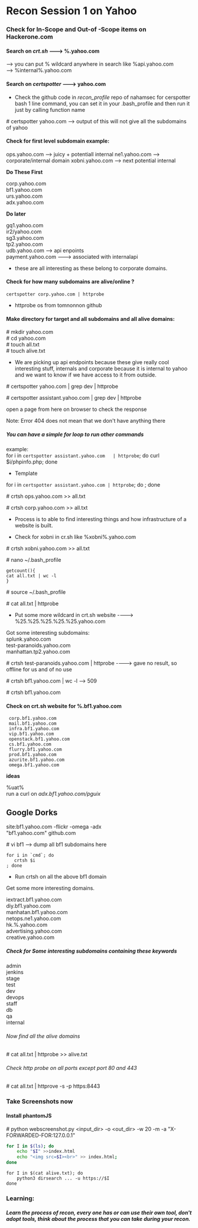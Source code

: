 # Recon Session 1 on Yahoo

### Check for In-Scope and Out-of -Scope items on Hackerone.com

#### Search on *crt.sh*    ---> %.yahoo.com  
  --> you can put % wildcard anywhere in search like %api.yahoo.com  
  --> %internal%.yahoo.com  
 
#### Search on *certspotter*   ---> yahoo.com  

- Check the github code in *recon_profile* repo of nahamsec for cerspotter bash 1 line command, you can set it in your .bash_profile and then run it just by  calling function name    

\# certspotter yahoo.com                --> output of this will not give all the subdomains of yahoo  

#### Check for first level subdomain example:  

ops.yahoo.com  --> juicy + potentiall internal
ne1.yahoo.com  --> corporate/internal domain
xobni.yahoo.com --> next potential internal

**Do These First**

corp.yahoo.com  
bf1.yahoo.com  
urs.yahoo.com  
adx.yahoo.com  

**Do later**

gq1.yahoo.com  
ir2/yahoo.com  
sg3.yahoo.com  
tp2.yahoo.com  
udb.yahoo.com  --> api enpoints  
payment.yahoo.com ---> associated with internalapi
* these are all interesting as these belong to corporate domains.  

#### Check for how many subdomains are alive/online ?

``` certspotter corp.yahoo.com | httprobe ```  

* httprobe os from tomnonnon github


#### Make directory for target and all subdomains and all alive domains:  
\# mkdir yahoo.com  
\# cd yahoo.com  
\# touch all.txt  
\# touch alive.txt  

* We are picking up api endpoints because these give really cool interesting stuff, internals and corporate because it is internal to yahoo and we want to know if we have access to it from outside.



\# certspotter yahoo.com | grep dev | httprobe  

\# certspotter assistant.yahoo.com | grep dev | httprobe  

open a page from here on browser to check the response   

Note: Error 404 does not mean that we don't have anything there  

##### You can have a simple for loop to run other commands

example:  
for i in `certspotter assistant.yahoo.com  
| httprobe`; do curl $i/phpinfo.php; done

* Template  

for i in `certspotter assistant.yahoo.com
| httprobe`; do <command> ; done

\# crtsh ops.yahoo.com >> all.txt  

\# crtsh corp.yahoo.com >> all.txt

* Process is to able to find interesting things and how infrastructure of a website is built.

* Check for xobni in cr.sh like %xobni%.yahoo.com

\# crtsh xobni.yahoo.com >> all.txt


\# nano ~/.bash_profile

```
getcount(){  
cat all.txt | wc -l  
}  
```

\# source ~/.bash_profile

\# cat all.txt | httprobe



* Put some more wildcard in crt.sh website   ----> %25.%25.%25.%25.%25.yahoo.com

Got some interesting subdomains:    
splunk.yahoo.com  
test-paranoids.yahoo.com  
manhattan.tp2.yahoo.com  

\# crtsh test-paranoids.yahoo.com | httprobe          ----> gave no result, so offline for us and of no use  

\# crtsh bf1.yahoo.com | wc -l   --> 509  

\# crtsh bf1.yahoo.com 

#### Check on crt.sh website for %.bf1.yahoo.com  
     corp.bf1.yahoo.com   
     mail.bf1.yahoo.com  
     infra.bf1.yahoo.com  
     vip.bf1.yahoo.com  
     openstack.bf1.yahoo.com  
     cs.bf1.yahoo.com  
     flurry.bf1.yahoo.com  
     prod.bf1.yahoo.com
     azurite.bf1.yahoo.com  
     omega.bf1.yahoo.com  
**ideas**

%uat%  
run a curl on *adx.bf1.yahoo.com/pguix*

Google Dorks
-----------
site:bf1.yahoo.com -flickr -omega -adx  
"bf1.yahoo.com" github.com  


\# vi bf1          --> dump all bf1 subdomains here  

```
for i in `cmd`; do  
   crtsh $i  
; done  
```  
 
* Run crtsh on all the above bf1 domain

Get some more interesting domains.

 iextract.bf1.yahoo.com    
 diy.bf1.yahoo.com   
 manhatan.bf1.yahoo.com  
 netops.ne1.yahoo.com  
 hk.%.yahoo.com  
 advertising.yahoo.com  
 creative.yahoo.com  


##### Check for Some interesting subdomains containing these keywords

admin    
jenkins  
stage  
test  
dev  
devops  
staff  
db  
qa  
internal  

###### Now find all the alive domains  

\# cat all.txt | httprobe >> alive.txt  


###### Check http probe on all ports except port 80 and 443  

\# cat all.txt | httprove -s -p https:8443  

### Take Screenshots now    
#### Install phantomJS
\# python webscreenshot.py \<input\_dir\> -o \<out\_dir\> -w 20 -m -a  "X-FORWARDED-FOR:127.0.0.1"


```bash
for I in $(ls); do  
    echo "$I" >>index.html  
    echo "<img src=$I><br>" >> index.html;  
done  
```

```
for I in $(cat alive.txt); do  
    python3 dirsearch ... -u https://$I  
done  
```

### Learning:

##### Learn the process of recon, every one has or can use their own tool, don't adopt tools, think about the process that you can take during your recon.



